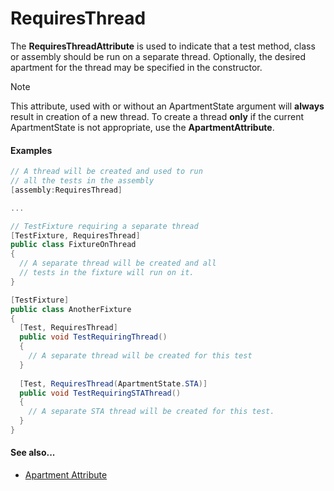 # RequiresThread


The **RequiresThreadAttribute** is used to indicate that a test method, 
class or assembly should be run on a separate thread. Optionally, the 
desired apartment for the thread may be specified in the constructor.

> [!NOTE]
> This attribute, used with or without an ApartmentState argument will **always** result in creation of a new thread. To create a thread **only** if the current ApartmentState is not appropriate, use the **ApartmentAttribute**.

#### Examples
   
```csharp
// A thread will be created and used to run
// all the tests in the assembly
[assembly:RequiresThread]

...

// TestFixture requiring a separate thread
[TestFixture, RequiresThread]
public class FixtureOnThread
{
  // A separate thread will be created and all
  // tests in the fixture will run on it.
}

[TestFixture]
public class AnotherFixture
{
  [Test, RequiresThread]
  public void TestRequiringThread()
  {
    // A separate thread will be created for this test
  }
  
  [Test, RequiresThread(ApartmentState.STA)]
  public void TestRequiringSTAThread()
  {
    // A separate STA thread will be created for this test.
  }
}
```

#### See also...

 * [Apartment Attribute](Apartment.md)
